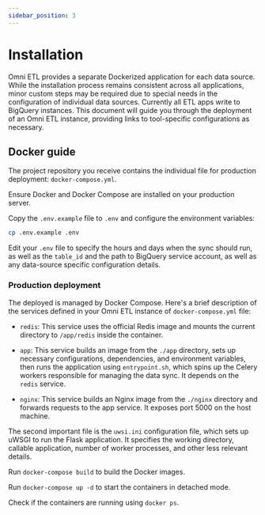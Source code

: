 ```yaml
---
sidebar_position: 3
---
```



# Installation

Omni ETL provides a separate Dockerized application for each data source. While the installation process remains consistent across all applications, minor custom steps may be required due to special needs in the configuration of individual data sources. Currently all ETL apps write to BigQuery instances. This document will guide you through the deployment of an Omni ETL instance, providing links to tool-specific configurations as necessary.
<!-- 
## Table of contents

- [Docker Guide](#docker-guide)
  - [Introduction](#introduction)
  - [Quick Start](#quick-start)
  - [Production Deployment](#production-deployment)
  - [Local Deployment](#local-deployment)
  - [Docker File](#docker-file) -->

## Docker guide

The project repository you receive contains the individual file for production deployment: `docker-compose.yml`.

Ensure Docker and Docker Compose are installed on your production server.

Copy the `.env.example` file to `.env` and configure the environment variables:

```bash
cp .env.example .env
```

Edit your `.env` file to specify the hours and days when the sync should run, as well as the `table_id` and the path to BigQuery service account, as well as any data-source specific configuration details.

### Production deployment

The deployed is managed by Docker Compose. Here's a brief description of the services defined in your Omni ETL instance of `docker-compose.yml` file:

- `redis`: This service uses the official Redis image and mounts the current directory to `/app/redis` inside the container.

- `app`: This service builds an image from the `./app` directory, sets up necessary configurations, dependencies, and environment variables, then runs the application using `entrypoint.sh`, which spins up the Celery workers responsible for managing the data sync. It depends on the `redis` service.

- `nginx`: This service builds an Nginx image from the `./nginx` directory and forwards requests to the app service. It exposes port 5000 on the host machine.

The second important file is the `uwsi.ini` configuration file, which sets up uWSGI to run the Flask application. It specifies the working directory, callable application, number of worker processes, and other less relevant details.

Run `docker-compose build` to build the Docker images.

Run `docker-compose up -d` to start the containers in detached mode.

Check if the containers are running using `docker ps`.